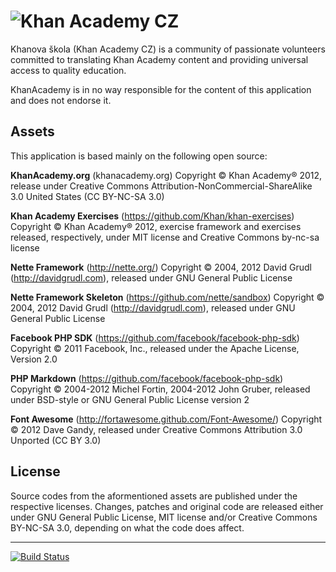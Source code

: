 ![Khan Academy CZ](http://khanovaskola.cz/images/header.png)
===============

Khanova škola (Khan Academy CZ) is a community of passionate volunteers committed to translating Khan Academy content and providing universal access to quality education.

KhanAcademy is in no way responsible for the content of this application and does not endorse it.

Assets
------

This application is based mainly on the following open source:

**KhanAcademy.org** (khanacademy.org) Copyright © Khan Academy® 2012, release under Creative Commons Attribution-NonCommercial-ShareAlike 3.0 United States (CC BY-NC-SA 3.0)

**Khan Academy Exercises** (https://github.com/Khan/khan-exercises) Copyright © Khan Academy® 2012, exercise framework and exercises released, respectively, under MIT license and Creative Commons by-nc-sa license

**Nette Framework** (http://nette.org/) Copyright © 2004, 2012 David Grudl (http://davidgrudl.com), released under GNU General Public License

**Nette Framework Skeleton** (https://github.com/nette/sandbox) Copyright © 2004, 2012 David Grudl (http://davidgrudl.com), released under GNU General Public License

**Facebook PHP SDK** (https://github.com/facebook/facebook-php-sdk) Copyright © 2011 Facebook, Inc., released under the Apache License, Version 2.0

**PHP Markdown** (https://github.com/facebook/facebook-php-sdk) Copyright © 2004-2012 Michel Fortin, 2004-2012 John Gruber, released under BSD-style or GNU General Public License version 2

**Font Awesome** (http://fortawesome.github.com/Font-Awesome/) Copyright © 2012 Dave Gandy, released under Creative Commons Attribution 3.0 Unported (CC BY 3.0)

License
-------

Source codes from the aformentioned assets are published under the respective licenses. Changes, patches and original code are released either under GNU General Public License, MIT license and/or Creative Commons BY-NC-SA 3.0, depending on what the code does affect.

----

[![Build Status](https://travis-ci.org/KhanovaSkola/khanovaskola.cz.png?branch=master)](https://travis-ci.org/KhanovaSkola/khanovaskola.cz)
